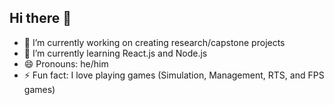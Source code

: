 ## Hi there 👋
- 🔭 I’m currently working on creating research/capstone projects
- 🌱 I’m currently learning React.js and Node.js
- 😄 Pronouns: he/him
- ⚡ Fun fact: I love playing games (Simulation, Management, RTS, and FPS games)
